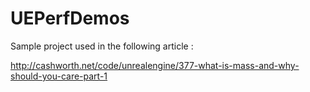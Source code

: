 # UEPerfDemos
Sample project used in the following article :

http://cashworth.net/code/unrealengine/377-what-is-mass-and-why-should-you-care-part-1
